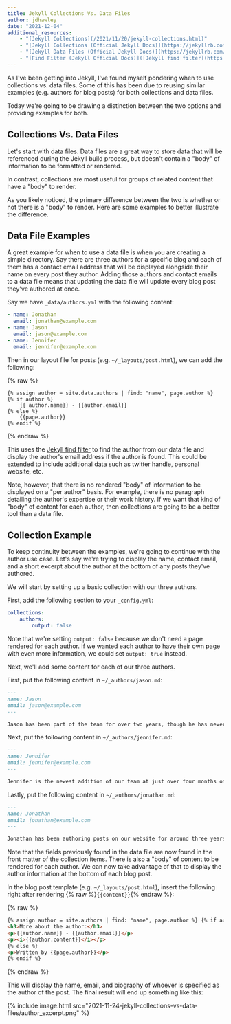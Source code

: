 ```yaml
---
title: Jekyll Collections Vs. Data Files
author: jdhawley
date: "2021-12-04"
additional_resources:
    - "[Jekyll Collections](/2021/11/20/jekyll-collections.html)"
    - "[Jekyll Collections (Official Jekyll Docs)](https://jekyllrb.com/docs/collections/)"
    - "[Jekyll Data Files (Official Jekyll Docs)](https://jekyllrb.com/docs/datafiles/)"
    - "[Find Filter (Jekyll Official Docs)]([Jekyll find filter](https://jekyllrb.com/docs/liquid/filters/#find))"
---
```


As I've been getting into Jekyll, I've found myself pondering when to use collections vs. data files. Some of this has been due to reusing similar examples (e.g. authors for blog posts) for both collections and data files.

Today we're going to be drawing a distinction between the two options and providing examples for both.

## Collections Vs. Data Files

Let's start with data files. Data files are a great way to store data that will be referenced during the Jekyll build process, but doesn't contain a "body" of information to be formatted or rendered.

In contrast, collections are most useful for groups of related content that have a "body" to render.

As you likely noticed, the primary difference between the two is whether or not there is a "body" to render. Here are some examples to better illustrate the difference.

## Data File Examples

A great example for when to use a data file is when you are creating a simple directory. Say there are three authors for a specific blog and each of them has a contact email address that will be displayed alongside their name on every post they author. Adding those authors and contact emails to a data file means that updating the data file will update every blog post they've authored at once.

Say we have `_data/authors.yml` with the following content:

```yaml
- name: Jonathan
  email: jonathan@example.com
- name: Jason
  email: jason@example.com
- name: Jennifer
  email: jennifer@example.com
```

Then in our layout file for posts (e.g. `~/_layouts/post.html`), we can add the following:

{% raw %}

```markup
{% assign author = site.data.authors | find: "name", page.author %}
{% if author %}
    {{ author.name}} - {{author.email}}
{% else %}
    {{page.author}}
{% endif %}
```

{% endraw %}

This uses the [Jekyll find filter](https://jekyllrb.com/docs/liquid/filters/#find) to find the author from our data file and display the author's email address if the author is found. This could be extended to include additional data such as twitter handle, personal website, etc.

Note, however, that there is no rendered "body" of information to be displayed on a "per author" basis. For example, there is no paragraph detailing the author's expertise or their work history. If we want that kind of "body" of content for each author, then collections are going to be a better tool than a data file.

## Collection Example

To keep continuity between the examples, we're going to continue with the author use case. Let's say we're trying to display the name, contact email, and a short excerpt about the author at the bottom of any posts they've authored.

We will start by setting up a basic collection with our three authors.

First, add the following section to your `_config.yml`:

```yaml
collections:
    authors:
        output: false
```

Note that we're setting `output: false` because we don't need a page rendered for each author. If we wanted each author to have their own page with even more information, we could set `output: true` instead.

Next, we'll add some content for each of our three authors.

First, put the following content in `~/_authors/jason.md`:

```markdown
---
name: Jason
email: jason@example.com
---

Jason has been part of the team for over two years, though he has never written a single article. In fact, we can't even find a reason why Jason is still on the team.
```

Next, put the following content in `~/_authors/jennifer.md`:

```markdown
---
name: Jennifer
email: jennifer@example.com
---

Jennifer is the newest addition of our team at just over four months of tenure. She brings valuable experience from several different industries and hopes to use these insights to take our blog to the next level.
```

Lastly, put the following content in `~/_authors/jonathan.md`:

```markdown
---
name: Jonathan
email: jonathan@example.com
---

Jonathan has been authoring posts on our website for around three years now. His hobbies include long walks on the beach, poetry, and claiming superiority over all other "J names".
```

Note that the fields previously found in the data file are now found in the front matter of the collection items. There is also a "body" of content to be rendered for each author. We can now take advantage of that to display the author information at the bottom of each blog post.

In the blog post template (e.g. `~/_layouts/post.html`), insert the following right after rendering {% raw %}`{{content}}`{% endraw %}:

{% raw %}

```html
{% assign author = site.authors | find: "name", page.author %} {% if author %}
<h3>More about the author:</h3>
<p>{{author.name}} - {{author.email}}</p>
<p><i>{{author.content}}</i></p>
{% else %}
<p>Written by {{page.author}}</p>
{% endif %}
```

{% endraw %}

This will display the name, email, and biography of whoever is specified as the author of the post. The final result will end up something like this:

{% include image.html src="2021-11-24-jekyll-collections-vs-data-files/author_excerpt.png" %}

